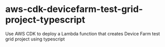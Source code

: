 # aws-cdk-devicefarm-test-grid-project-typescript
Use AWS CDK to deploy a Lambda function that creates Device Farm test grid project using typescript
